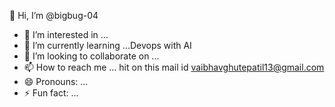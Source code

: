 👋 Hi, I’m @bigbug-04
- 👀 I’m interested in ...
- 🌱 I’m currently learning ...Devops with AI 
- 💞️ I’m looking to collaborate on ...
- 📫 How to reach me ... hit on this mail id vaibhavghutepatil13@gmail.com
- 😄 Pronouns: ...
- ⚡ Fun fact: ...
